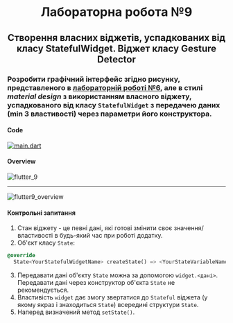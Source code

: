 <h1 align="center"> Лабораторна робота №9 </h1>
<h2 align="center"> Створення власних віджетів, успадкованих від класу <b>StatefulWidget</b>. Віджет класу <b>Gesture Detector</b></h2>

### Розробити графічний інтерфейс згідно рисунку, представленого в [лабораторній роботі №6](https://github.com/de-vasta/flutter_6), але в стилі _material design_ з використанням власного віджету, успадкованого від класу `StatefulWidget` з передачею даних (min 3 властивості) через параметри його конструктора.

#### Code
[![main.dart](https://img.shields.io/badge/main-dart-2eb2ee?style=flat-square&logo=flutter&labelColor=02569B&logoColor=55c0f0)](lib/main.dart)&nbsp;

#### Overview
![flutter_9](https://i.imgur.com/G9qIGFg.png)   

------

![flutter9_overview](https://i.imgur.com/hhCnsNO.gifv)

#### Контрольні запитання
1. Стан віджету - це певні дані, які готові змінити своє значення/властивості в будь-який час при роботі додатку.
2. Об'єкт класу `State`:
```dart
@override
  State<YourStatefulWidgetName> createState() => <YourStateVariableName>();
```

3. Передавати дані об'єкту `State` можна за допомогою `widget.<дані>`. Передавати дані через конструктор об'єкта `State` не рекомендується.
4. Властивість `widget` дає змогу звертатися до `Stateful` віджета (у якому якраз і знаходиться `State`) всередині структури `State`.
5. Наперед визначений метод `setState()`.